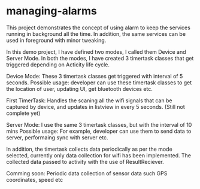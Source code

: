 # managing-alarms
This project demonstrates the concept of using alarm to keep the services running in background all the time. In addition, the same services can be used in foreground with minor tweaking. 

In this demo project, I have defined two modes, I called them Device and Server Mode. 
In both the modes, I have created 3 timertask classes that get triggered depending on Acticity life cycle.

Device Mode:
These 3 timertask classes get triggered with interval of 5 seconds.
Possible usage: developer can use these timertask classes to get the location of user, updating UI, get bluetooth devices etc.

First TimerTask: Handles the scaning all the wifi signals that can be captured by device, and updates in listview in every 5 seconds. (Still not complete yet)

Server Mode:
I use the same 3 timertask classes, but with the interval of 10 mins
Possible usage: For example, developer can use them to send data to server, performaing sync with server etc.

In addition, the timertask collects data periodically as per the mode selected, currently only data collection for wifi has been implemented. The collected data passed to activity with the use of ResultReciever. 

Comming soon:
Periodic data collection of sensor data such GPS coordinates, speed etc 
